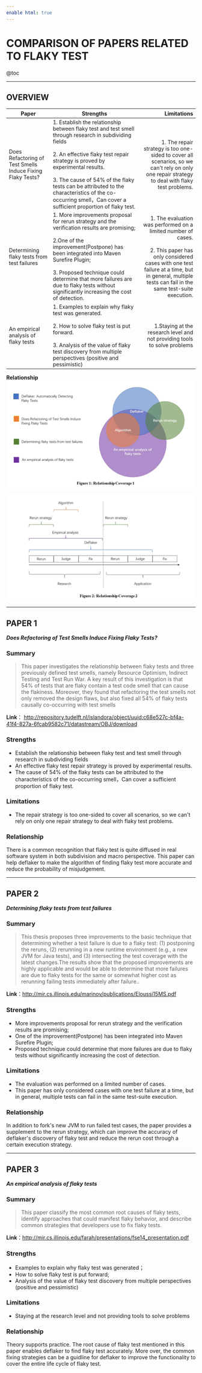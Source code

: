 ```yaml
---
enable html: true
---
```


# COMPARISON OF PAPERS RELATED TO FLAKY TEST

@toc

* * *

## OVERVIEW

| Paper      | Strengths|  Limitations| 
| --------- | -------- | -----: |
| Does Refactoring of Test Smells Induce Fixing Flaky Tests?| 1. Establish the relationship between flaky test and test smell through research in subdividing fields<br><br> 2. An effective flaky test repair strategy is proved by experimental results.<br><br> 3. The cause of 54% of the flaky tests can be attributed to the characteristics of the co-occurring smell，Can cover a sufficient proportion of flaky test. | 1. The repair strategy is too one-sided to cover all scenarios, so we can't rely on only one repair strategy to deal with flaky test problems. |
| Determining flaky tests from test failures | 1.  More improvements proposal for rerun strategy and the verification results are promising;<br><br> 2.One of the improvement(Postpone) has been integrated into Maven Surefire Plugin;<br><br>3. Proposed technique could determine that more failures are due to flaky tests without significantly increasing the cost of detection.|   1. The evaluation was performed on a limited number of cases.<br><br> 2. This paper has only considered cases with one test failure at a time, but in general, multiple tests can fail in the same test-suite execution. |
| An empirical analysis of flaky tests| 1. Examples to explain why flaky test was generated.<br><br> 2. How to solve flaky test is put forward.<br><br>3. Analysis of the value of flaky test discovery from multiple perspectives (positive and pessimistic) |  1.Staying at the research level and not providing tools to solve problems |

**Relationship**
![relationship 2](relationship%202.jpg)

![relationship3](relationship3.jpg)
* * *

## PAPER 1

_**Does Refactoring of Test Smells Induce Fixing Flaky Tests?**_

### Summary

> This paper investigates the relationship between flaky tests and three previously defined test smells, namely Resource Optimism, Indirect Testing and Test Run War. A key result of this investigation is that 54% of tests that are flaky contain a test code smell that can cause the flakiness. Moreover, they  found that refactoring the test smells not only removed the design flaws, but also fixed all 54% of flaky tests causally co-occurring with test smells

**Link**： http://repository.tudelft.nl/islandora/object/uuid:c68e527c-bf4a-41f4-827a-6fcab9582c71/datastream/OBJ/download

### Strengths

- Establish the relationship between flaky test and test smell through research in subdividing fields
- An effective flaky test repair strategy is proved by experimental results.
- The cause of 54% of the flaky tests can be attributed to
  the characteristics of the co-occurring smell，Can cover a sufficient proportion of flaky test.

### Limitations

- The repair strategy is too one-sided to cover all scenarios, so we can't rely on only one repair strategy to deal with flaky test problems.

### Relationship

There is a common recognition that flaky test is quite diffused in real software system in both subdivision and macro perspective. This paper can help deflaker to make the algorithm of finding flaky test more accurate and reduce the probability of misjudgement.

* * *

## PAPER 2

_**Determining flaky tests from test failures**_

### Summary

> This thesis proposes three improvements to  the basic technique that determining whether a test failure is due to a flaky test: (1) postponing the reruns, (2) rerunning in a new runtime environment (e.g., a new JVM for Java tests), and (3) intersecting the test coverage with the latest changes.The results show that the proposed improvements are highly applicable and would be able to determine that more failures are due to flaky tests for the same or somewhat higher cost as rerunning failing tests immediately after failure..

**Link**：http://mir.cs.illinois.edu/marinov/publications/Eloussi15MS.pdf

### Strengths

- More improvements proposal for rerun strategy and the verification results are promising;
- One of the improvement(Postpone) has been integrated into Maven Surefire Plugin;
- Proposed technique could determine that more
  failures are due to flaky tests without significantly increasing the cost of detection.

### Limitations

- The evaluation was performed on a limited number of cases.
- This paper has only considered cases with one test failure at a time, but in general, multiple tests can fail in the same test-suite execution.

### Relationship

In addition to fork's new JVM to run failed test cases, the paper provides a supplement to the rerun strategy, which can improve the accuracy of deflaker's discovery of flaky test and reduce the rerun cost through a certain execution strategy.

* * *

## PAPER 3

_**An empirical analysis of flaky tests**_

### Summary

> This paper classify the most common root causes of flaky tests, identify approaches that could manifest flaky behavior, and describe common strategies that developers use to fix flaky tests.

**Link**：http://mir.cs.illinois.edu/farah/presentations/fse14_presentation.pdf

### Strengths

- Examples to explain why flaky test was generated；
- How to solve flaky test is put forward;
- Analysis of the value of flaky test discovery from multiple perspectives (positive and pessimistic)

### Limitations

- Staying at the research level and not providing tools to solve problems

### Relationship

Theory supports practice. The root cause of flaky test mentioned in this paper enables deflaker to find flaky test accurately. More over, the common fixing strategies can be a guidline for deflaker to improve the functionality to cover the entire life cycle of flaky test.
